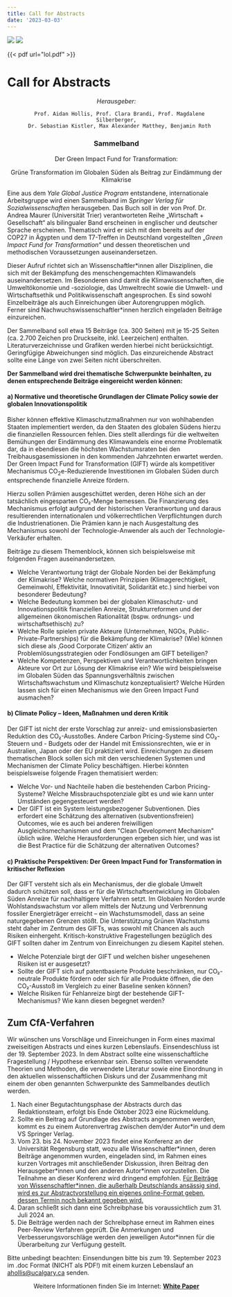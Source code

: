 ```yaml
---
title: Call for Abstracts
date: '2023-03-03'
---
```


<img src="/img/springer-logo.svg" class="abstract-image">
<img src="/img/UCalgary.svg" class="abstract-image">

{{< pdf url="lol.pdf" >}}

# Call for Abstracts

<center>

_Herausgeber:_

      Prof. Aidan Hollis, Prof. Clara Brandi, Prof. Magdalene Silberberger,
      Dr. Sebastian Kistler, Max Alexander Matthey, Benjamin Roth

### Sammelband

<span class="emphasis">Der Green Impact Fund for Transformation:</span>

<span class="emphasis">Grüne Transformation im Globalen Süden als Beitrag zur Eindämmung der Klimakrise</span>

</center>

Eine aus dem _Yale Global Justice Program_ entstandene, internationale Arbeitsgruppe wird einen Sammelband im _Springer Verlag für Sozialwissenschaften_ herausgeben. Das Buch soll in der von Prof. Dr. Andrea Maurer (Universität Trier) verantworteten Reihe „Wirtschaft + Gesellschaft“ als bilingualer Band erscheinen in englischer und deutscher Sprache erscheinen. Thematisch wird er sich mit dem bereits auf der COP27 in Ägypten und dem T7-Treffen in Deutschland vorgestellten „_Green Impact Fund for Transformation_“ und dessen theoretischen und methodischen Voraussetzungen auseinandersetzen.

Dieser Aufruf richtet sich an Wissenschaftler\*innen aller Disziplinen, die sich mit der Bekämpfung des menschengemachten Klimawandels auseinandersetzen. Im Besonderen sind damit die Klimawissenschaften, die Umweltökonomie und -soziologie, das Umweltrecht sowie die Umwelt- und Wirtschaftsethik und Politikwissenschaft angesprochen. Es sind sowohl Einzelbeiträge als auch Einreichungen über Autorengruppen möglich. Ferner sind Nachwuchswissenschaftler\*innen herzlich eingeladen Beiträge einzureichen.

Der Sammelband soll etwa 15 Beiträge (ca. 300 Seiten) mit je 15-25 Seiten (ca. 2.700 Zeichen pro Druckseite, inkl. Leerzeichen) enthalten. Literaturverzeichnisse und Grafiken werden hierbei nicht berücksichtigt. Geringfügige Abweichungen sind möglich. Das einzureichende Abstract sollte eine Länge von zwei Seiten nicht überschreiten.

**Der Sammelband wird drei thematische Schwerpunkte beinhalten, zu denen entsprechende Beiträge eingereicht werden können:**

#### a) Normative und theoretische Grundlagen der Climate Policy sowie der globalen Innovationspolitik

Bisher können effektive Klimaschutzmaßnahmen nur von wohlhabenden Staaten implementiert werden, da den Staaten des globalen Südens hierzu die finanziellen Ressourcen fehlen. Dies stellt allerdings für die weltweiten Bemühungen der Eindämmung des Klimawandels eine enorme Problematik dar, da in ebendiesen die höchsten Wachstumsraten bei den Treibhausgasemissionen in den kommenden Jahrzehnten erwartet werden. Der Green Impact Fund for Transformation (GIFT) würde als kompetitiver Mechanismus CO<sub>2</sub>e-Reduzierende Investitionen im Globalen Süden durch entsprechende finanzielle Anreize fördern.

Hierzu sollen Prämien ausgeschüttet werden, deren Höhe sich an der tatsächlich eingesparten CO₂-Menge bemessen. Die Finanzierung des Mechanismus erfolgt aufgrund der historischen Verantwortung und daraus resultierenden internationalen und völkerrechtlichen Verpflichtungen durch die Industrienationen. Die Prämien kann je nach Ausgestaltung des Mechanismus sowohl der Technologie-Anwender als auch der Technologie-Verkäufer erhalten.

Beiträge zu diesem Themenblock, können sich beispielsweise mit folgenden Fragen auseinandersetzen.

* Welche Verantwortung trägt der Globale Norden bei der Bekämpfung der Klimakrise? Welche normativen Prinzipien (Klimagerechtigkeit, Gemeinwohl, Effektivität, Innovativität, Solidarität etc.) sind hierbei von besonderer Bedeutung?
* Welche Bedeutung kommen bei der globalen Klimaschutz- und Innovationspolitik finanziellen Anreize, Strukturreformen und der allgemeinen ökonomischen Rationalität (bspw. ordnungs- und wirtschaftsethisch) zu?
* Welche Rolle spielen private Akteure (Unternehmen, NGOs, Public-Private-Partnerships) für die Bekämpfung der Klimakrise? (Wie) können sich diese als ‚Good Corporate Citizen‘ aktiv an Problemlösungsstrategien oder Fondlösungen am GIFT beteiligen?
* Welche Kompetenzen, Perspektiven und Verantwortlichkeiten bringen Akteure vor Ort zur Lösung der Klimakrise ein? Wie wird beispielsweise im Globalen Süden das Spannungsverhältnis zwischen Wirtschaftswachstum und Klimaschutz konzeptualisiert? Welche Hürden lassen sich für einen Mechanismus wie den Green Impact Fund ausmachen?

#### b) Climate Policy – Ideen, Maßnahmen und deren Kritik

Der GIFT ist nicht der erste Vorschlag zur anreiz- und emissionsbasierten Reduktion des CO₂-Ausstoßes. Andere Carbon Pricing-Systeme sind CO₂-Steuern und - Budgets oder der Handel mit Emissionsrechten, wie er in Australien, Japan oder der EU praktiziert wird. Einreichungen zu diesem thematischen Block sollen sich mit den verschiedenen Systemen und Mechanismen der Climate Policy beschäftigen. Hierbei könnten beispielsweise folgende Fragen thematisiert werden:

* Welche Vor- und Nachteile haben die bestehenden Carbon Pricing-Systeme? Welche Missbrauchspotenziale gibt es und wie kann unter Umständen gegengesteuert werden?
* Der GIFT ist ein System leistungsbezogener Subventionen. Dies erfordert eine Schätzung des alternativen (subventionsfreien) Outcomes, wie es auch bei anderen freiwilligen Ausgleichsmechanismen und dem "Clean Development Mechanism" üblich wäre. Welche Herausforderungen ergeben sich hier, und was ist die Best Practice für die Schätzung der alternativen Outcomes?

#### c) Praktische Perspektiven: Der Green Impact Fund for Transformation in kritischer Reflexion

Der GIFT versteht sich als ein Mechanismus, der die globale Umwelt dadurch schützen soll, dass er für die Wirtschaftsentwicklung im Globalen Süden Anreize für nachhaltigere Verfahren setzt. Im Globalen Norden wurde Wohlstandswachstum vor allem mittels der Nutzung und Verbrennung fossiler Energieträger erreicht – ein Wachstumsmodell, dass an seine naturgegebenen Grenzen stößt. Die Unterstützung Grünen Wachstums steht daher im Zentrum des GIFTs, was sowohl mit Chancen als auch Risiken einhergeht. Kritisch-konstruktive Fragestellungen bezüglich des GIFT sollten daher im Zentrum von Einreichungen zu diesem Kapitel stehen.

* Welche Potenziale birgt der GIFT und welchen bisher ungesehenen Risiken ist er ausgesetzt?
* Sollte der GIFT sich auf patentbasierte Produkte beschränken, nur CO₂-neutrale Produkte fördern oder sich für alle Produkte öffnen, die den CO₂-Ausstoß im Vergleich zu einer Baseline senken können?
* Welche Risiken für Fehlanreize birgt der bestehende GIFT-Mechanismus? Wie kann diesen begegnet werden?

## Zum CfA-Verfahren

Wir wünschen uns Vorschläge und Einreichungen in Form eines maximal zweiseitigen Abstracts und eines kurzen Lebenslaufs. <span class="deadline">Einsendeschluss ist der 19. September 2023.</span> In dem Abstract sollte eine wissenschaftliche Fragestellung / Hypothese erkennbar sein. Ebenso sollten verwendete Theorien und Methoden, die verwendete Literatur sowie eine Einordnung in den aktuellen wissenschaftlichen Diskurs und der Zusammenhang mit einem der oben genannten Schwerpunkte des Sammelbandes deutlich werden.

1. Nach einer Begutachtungsphase der Abstracts durch das Redaktionsteam, erfolgt bis Ende Oktober 2023 eine Rückmeldung.
2. Sollte ein Beitrag auf Grundlage des Abstracts angenommen werden, kommt es zu einem Autorenvertrag zwischen dem/der Autor*in und dem VS Springer Verlag.
3. Vom 23. bis 24. November 2023 findet eine Konferenz an der Universität Regensburg statt, wozu alle Wissenschaftler\*innen, deren Beiträge angenommen wurden, eingeladen sind, im Rahmen eines kurzen Vortrages mit anschließender Diskussion, ihren Beitrag den Herausgeber\*innen und den anderen Autor*innen vorzustellen. Die Teilnahme an dieser Konferenz wird dringend empfohlen. <span style="text-decoration:underline;">Für Beiträge von Wissenschaftler\*innen, die außerhalb Deutschlands ansässig sind, wird es zur Abstractvorstellung ein eigenes online-Format geben, dessen Termin noch bekannt gegeben wird.</span>
4. Daran schließt sich dann eine Schreibphase bis voraussichtlich zum 31. Juli 2024 an.
5. Die Beiträge werden nach der Schreibphase erneut im Rahmen eines Peer-Review Verfahren geprüft. Die Anmerkungen und Verbesserungsvorschläge werden den jeweiligen Autor*innen für die Überarbeitung zur Verfügung gestellt.

Bitte unbedingt beachten: Einsendungen bitte bis zum 19. September 2023 im .doc Format (NICHT als PDF!) mit einem kurzen Lebenslauf an [ahollis@ucalgary.ca](mailto:ahollis@ucalgary.ca) senden.

<center>

Weitere Informationen finden Sie im Internet: **[White Paper](/white-paper)**

</center>
